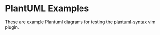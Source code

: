 # PlantUML Examples

These are example Plantuml diagrams for testing the [plantuml-syntax](https://github.com/aklt/plantuml-syntax) 
vim plugin.
